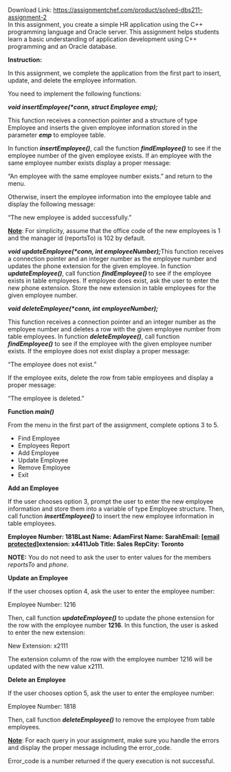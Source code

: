 Download Link: https://assignmentchef.com/product/solved-dbs211-assignment-2
<br>
In this assignment, you create a simple HR application using the C++ programming language and Oracle server. This assignment helps students learn a basic understanding of application development using C++ programming and an Oracle database.

<strong>Instruction:</strong>

In this assignment, we complete the application from the first part to insert, update, and delete the employee information.

You need to implement the following functions:




<strong><em>void insertEmployee(*conn,  struct Employee emp);</em></strong>




This function receives a connection pointer and a structure of type Employee and inserts the given employee information stored in the parameter <strong><em>emp</em></strong> to employee table.

In function <strong><em>insertEmployee()</em></strong>, call the function <strong><em>findEmployee()</em></strong> to see if the employee number of the given employee exists. If an employee with the same employee number exists display a proper message:

“An employee with the same employee number exists.” and return to the menu.

Otherwise, insert the employee information into the employee table and display the following message:

“The new employee is added successfully.”




<strong><u>Note</u></strong>: For simplicity, assume that the office code of the new employees is 1 and the manager id (reportsTo) is 102 by default.




<strong><em>void updateEmployee(*conn,  int employeeNumber);</em></strong>This function receives a connection pointer and an integer number as the employee number and updates the phone extension for the given employee. In function <strong><em>updateEmployee()</em></strong>, call function <strong><em>findEmployee() </em></strong>to see if the employee exists in table employees. If employee does exist, ask the user to enter the new phone extension. Store the new extension in table employees for the given employee number.




<strong><em>void deleteEmployee(*conn,  int employeeNumber);</em></strong>

This function receives a connection pointer  and an integer number as the employee number and deletes a row with the given employee number from table employees. In function <strong><em>deleteEmployee()</em></strong>, call function <strong><em>findEmployee()</em></strong> to see if the employee with the given employee number exists. If the employee does not exist display a proper message:

“The employee does not exist.”

If the employee exits, delete the row from table employees and display a proper message:

“The employee is deleted.”

<strong>Function <em>main()</em></strong>

From the menu in the first part of the assignment, complete options 3 to 5.




<ul>

 <li>Find Employee</li>

 <li>Employees Report</li>

 <li>Add Employee</li>

 <li>Update Employee</li>

 <li>Remove Employee</li>

 <li>Exit</li>

</ul>

<strong>Add an Employee</strong>

If the user chooses option 3, prompt the user to enter the new employee information and store them into a variable of type Employee structure. Then, call function <strong><em>insertEmployee()</em></strong> to insert the new employee information in table employees.

<strong>Employee Number: 1818Last Name: AdamFirst Name: SarahEmail: </strong><a href="/cdn-cgi/l/email-protection#85f6e4e1e4e8c5e0e8e4ece9abe6eae8"><strong><span class="__cf_email__" data-cfemail="146775707579547179757d783a777b79">[email protected]</span></strong></a><strong>extension: x4411Job Title: Sales RepCity: Toronto</strong>

<strong>NOTE:</strong> You do not need to ask the user to enter values for the members <em>reportsTo</em> and <em>phone</em>.

<strong>Update an Employee</strong>

If the user chooses option 4, ask the user to enter the employee number:

Employee Number: 1216

Then, call function <strong><em>updateEmployee()</em></strong> to update the phone extension for the row with the employee number <strong>1216</strong>. In this function, the user is asked to enter the new extension:

New Extension: x2111

The extension column of the row with the employee number 1216 will be updated with the new value x2111.

<strong>Delete an Employee</strong>

If the user chooses option 5, ask the user to enter the employee number:

Employee Number: 1818

Then, call function <strong><em>deleteEmployee()</em></strong> to remove the employee from table employees.

<strong><u>Note</u></strong>: For each query in your assignment, make sure you handle the errors and display the proper message including the error_code.

Error_code is a number returned if the query execution is not successful.